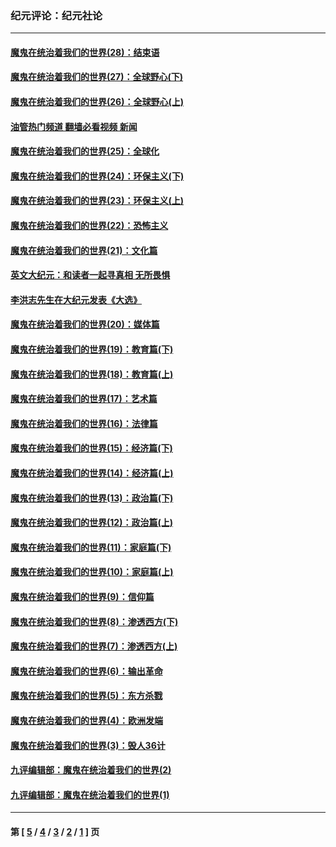 ### 纪元评论：纪元社论
---
#### [魔鬼在统治着我们的世界(28)：结束语](../../pages/nsc422/n10936246.md?11050330) 
#### [魔鬼在统治着我们的世界(27)：全球野心(下)](../../pages/nsc422/n10928319.md?11050330) 
#### [魔鬼在统治着我们的世界(26)：全球野心(上)](../../pages/nsc422/n10900318.md?11050330) 
#### [油管热门频道 翻墙必看视频 新闻](ok?11050330)
#### [魔鬼在统治着我们的世界(25)：全球化](../../pages/nsc422/n10788205.md?11050330) 
#### [魔鬼在统治着我们的世界(24)：环保主义(下)](../../pages/nsc422/n10695307.md?11050330) 
#### [魔鬼在统治着我们的世界(23)：环保主义(上)](../../pages/nsc422/n10688613.md?11050330) 
#### [魔鬼在统治着我们的世界(22)：恐怖主义](../../pages/nsc422/n10614727.md?11050330) 
#### [魔鬼在统治着我们的世界(21)：文化篇](../../pages/nsc422/n10597706.md?11050330) 
#### [英文大纪元：和读者一起寻真相 无所畏惧](../../pages/nsc422/n12542027.md?11050330) 
#### [李洪志先生在大纪元发表《大选》](../../pages/nsc422/n12534746.md?11050330) 
#### [魔鬼在统治着我们的世界(20)：媒体篇](../../pages/nsc422/n10586579.md?11050330) 
#### [魔鬼在统治着我们的世界(19)：教育篇(下)](../../pages/nsc422/n10564808.md?11050330) 
#### [魔鬼在统治着我们的世界(18)：教育篇(上)](../../pages/nsc422/n10526970.md?11050330) 
#### [魔鬼在统治着我们的世界(17)：艺术篇](../../pages/nsc422/n10499093.md?11050330) 
#### [魔鬼在统治着我们的世界(16)：法律篇](../../pages/nsc422/n10485969.md?11050330) 
#### [魔鬼在统治着我们的世界(15)：经济篇(下)](../../pages/nsc422/n10469975.md?11050330) 
#### [魔鬼在统治着我们的世界(14)：经济篇(上)](../../pages/nsc422/n10457370.md?11050330) 
#### [魔鬼在统治着我们的世界(13)：政治篇(下)](../../pages/nsc422/n10448270.md?11050330) 
#### [魔鬼在统治着我们的世界(12)：政治篇(上)](../../pages/nsc422/n10444576.md?11050330) 
#### [魔鬼在统治着我们的世界(11)：家庭篇(下)](../../pages/nsc422/n10440961.md?11050330) 
#### [魔鬼在统治着我们的世界(10)：家庭篇(上)](../../pages/nsc422/n10435448.md?11050330) 
#### [魔鬼在统治着我们的世界(9)：信仰篇](../../pages/nsc422/n10432159.md?11050330) 
#### [魔鬼在统治着我们的世界(8)：渗透西方(下)](../../pages/nsc422/n10429603.md?11050330) 
#### [魔鬼在统治着我们的世界(7)：渗透西方(上)](../../pages/nsc422/n10426013.md?11050330) 
#### [魔鬼在统治着我们的世界(6)：输出革命](../../pages/nsc422/n10421536.md?11050330) 
#### [魔鬼在统治着我们的世界(5)：东方杀戮](../../pages/nsc422/n10417707.md?11050330) 
#### [魔鬼在统治着我们的世界(4)：欧洲发端](../../pages/nsc422/n10414890.md?11050330) 
#### [魔鬼在统治着我们的世界(3)：毁人36计](../../pages/nsc422/n10411583.md?11050330) 
#### [九评编辑部：魔鬼在统治着我们的世界(2)](../../pages/nsc422/n10410036.md?11050330) 
#### [九评编辑部：魔鬼在统治着我们的世界(1)](../../pages/nsc422/n10406825.md?11050330) 

---
#### 第 [ [5](./5.md?11050330) / [4](./4.md?11050330) / [3](./3.md?11050330) / [2](./2.md?11050330) / [1](./1.md?11050330) ] 页
